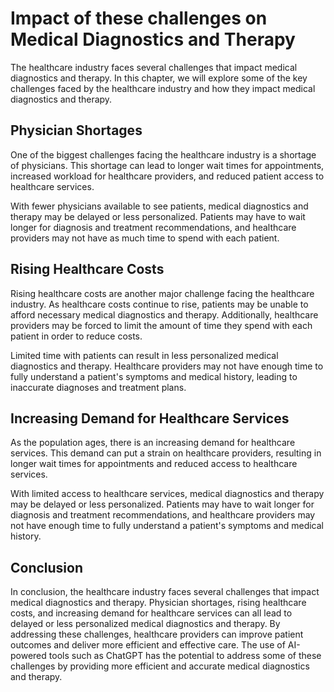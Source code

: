 Impact of these challenges on Medical Diagnostics and Therapy
===========================================================================================================

The healthcare industry faces several challenges that impact medical diagnostics and therapy. In this chapter, we will explore some of the key challenges faced by the healthcare industry and how they impact medical diagnostics and therapy.

Physician Shortages
-------------------

One of the biggest challenges facing the healthcare industry is a shortage of physicians. This shortage can lead to longer wait times for appointments, increased workload for healthcare providers, and reduced patient access to healthcare services.

With fewer physicians available to see patients, medical diagnostics and therapy may be delayed or less personalized. Patients may have to wait longer for diagnosis and treatment recommendations, and healthcare providers may not have as much time to spend with each patient.

Rising Healthcare Costs
-----------------------

Rising healthcare costs are another major challenge facing the healthcare industry. As healthcare costs continue to rise, patients may be unable to afford necessary medical diagnostics and therapy. Additionally, healthcare providers may be forced to limit the amount of time they spend with each patient in order to reduce costs.

Limited time with patients can result in less personalized medical diagnostics and therapy. Healthcare providers may not have enough time to fully understand a patient's symptoms and medical history, leading to inaccurate diagnoses and treatment plans.

Increasing Demand for Healthcare Services
-----------------------------------------

As the population ages, there is an increasing demand for healthcare services. This demand can put a strain on healthcare providers, resulting in longer wait times for appointments and reduced access to healthcare services.

With limited access to healthcare services, medical diagnostics and therapy may be delayed or less personalized. Patients may have to wait longer for diagnosis and treatment recommendations, and healthcare providers may not have enough time to fully understand a patient's symptoms and medical history.

Conclusion
----------

In conclusion, the healthcare industry faces several challenges that impact medical diagnostics and therapy. Physician shortages, rising healthcare costs, and increasing demand for healthcare services can all lead to delayed or less personalized medical diagnostics and therapy. By addressing these challenges, healthcare providers can improve patient outcomes and deliver more efficient and effective care. The use of AI-powered tools such as ChatGPT has the potential to address some of these challenges by providing more efficient and accurate medical diagnostics and therapy.
